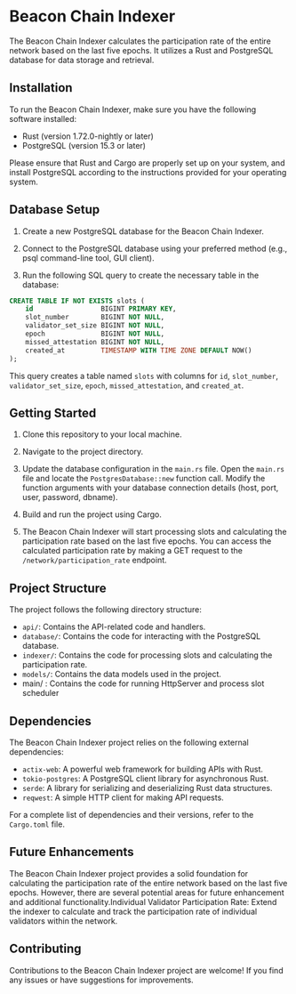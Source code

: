 # Beacon Chain Indexer

The Beacon Chain Indexer calculates the participation rate of the entire network based on the last five epochs. It utilizes a Rust and PostgreSQL database for data storage and retrieval.

## Installation

To run the Beacon Chain Indexer, make sure you have the following software installed:

- Rust (version 1.72.0-nightly or later)
- PostgreSQL (version 15.3 or later)

Please ensure that Rust and Cargo are properly set up on your system, and install PostgreSQL according to the instructions provided for your operating system.

## Database Setup

1. Create a new PostgreSQL database for the Beacon Chain Indexer.

2. Connect to the PostgreSQL database using your preferred method (e.g., psql command-line tool, GUI client).

3. Run the following SQL query to create the necessary table in the database:
   
```sql
CREATE TABLE IF NOT EXISTS slots (
    id                 BIGINT PRIMARY KEY,
    slot_number        BIGINT NOT NULL,
    validator_set_size BIGINT NOT NULL,
    epoch              BIGINT NOT NULL,
    missed_attestation BIGINT NOT NULL,
    created_at         TIMESTAMP WITH TIME ZONE DEFAULT NOW()
);
```
This query creates a table named `slots` with columns for `id`, `slot_number`, `validator_set_size`, `epoch`, `missed_attestation`, and `created_at`.

## Getting Started

1. Clone this repository to your local machine.

2. Navigate to the project directory.

3. Update the database configuration in the `main.rs` file. Open the `main.rs` file and locate the `PostgresDatabase::new` function call. Modify the function arguments with your database connection details (host, port, user, password, dbname).

4. Build and run the project using Cargo.

5. The Beacon Chain Indexer will start processing slots and calculating the participation rate based on the last five epochs. You can access the calculated participation rate by making a GET request to the `/network/participation_rate` endpoint.

## Project Structure

The project follows the following directory structure:

- `api/`: Contains the API-related code and handlers.
- `database/`: Contains the code for interacting with the PostgreSQL database.
- `indexer/`: Contains the code for processing slots and calculating the participation rate.
- `models/`: Contains the data models used in the project.
-  main/ : Contains the code for running HttpServer and process slot scheduler

## Dependencies

The Beacon Chain Indexer project relies on the following external dependencies:

- `actix-web`: A powerful web framework for building APIs with Rust.
- `tokio-postgres`: A PostgreSQL client library for asynchronous Rust.
- `serde`: A library for serializing and deserializing Rust data structures.
- `reqwest`: A simple HTTP client for making API requests.

For a complete list of dependencies and their versions, refer to the `Cargo.toml` file.

## Future Enhancements

The Beacon Chain Indexer project provides a solid foundation for calculating the participation rate of the entire network based on the last five epochs. However, there are several potential areas for future enhancement and additional functionality.Individual Validator Participation Rate: Extend the indexer to calculate and track the participation rate of individual validators within the network.

## Contributing

Contributions to the Beacon Chain Indexer project are welcome! If you find any issues or have suggestions for improvements.





